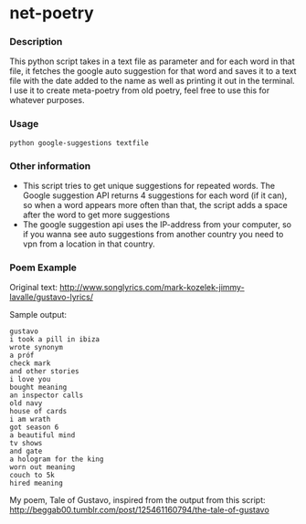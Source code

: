 # net-poetry
### Description
This python script takes in a text file as parameter and for each word in that file, it fetches the google auto suggestion for that word and saves it to a text file with the date added to the name as well as printing it out in the terminal. I use it to create meta-poetry from old poetry, feel free to use this for whatever purposes.

### Usage
`python google-suggestions textfile`

### Other information
* This script tries to get unique suggestions for repeated words. The Google suggestion API returns 4 suggestions for each word (if it can), so when a word appears more often than that, the script adds a space after the word to get more suggestions
* The google suggestion api uses the IP-address from your computer, so if you wanna see auto suggestions from another country you need to vpn from a location in that country.

### Poem Example
Original text: http://www.songlyrics.com/mark-kozelek-jimmy-lavalle/gustavo-lyrics/

Sample output: 
```
gustavo
i took a pill in ibiza
wrote synonym
a próf
check mark
and other stories
i love you
bought meaning
an inspector calls
old navy
house of cards
i am wrath
got season 6
a beautiful mind
tv shows
and gate
a hologram for the king
worn out meaning
couch to 5k
hired meaning
```

My poem, Tale of Gustavo, inspired from the output from this script:
http://beggab00.tumblr.com/post/125461160794/the-tale-of-gustavo


